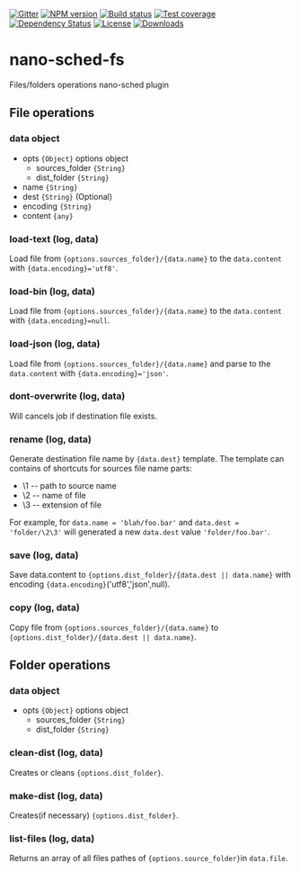 
[![Gitter][gitter-image]][gitter-url]
[![NPM version][npm-image]][npm-url]
[![Build status][travis-image]][travis-url]
[![Test coverage][coveralls-image]][coveralls-url]
[![Dependency Status][david-image]][david-url]
[![License][license-image]][license-url]
[![Downloads][downloads-image]][downloads-url]



# nano-sched-fs
Files/folders operations nano-sched plugin

## File operations

### data object

* opts `{Object}` options object
  * sources_folder `{String}`
  * dist_folder `{String}`
* name `{String}`
* dest `{String}` (Optional)
* encoding `{String}`
* content `{any}`


### load-text (log, data)

Load file from `{options.sources_folder}/{data.name}` to the `data.content` with `{data.encoding}='utf8'`.

### load-bin (log, data)

Load file from `{options.sources_folder}/{data.name}` to the `data.content` with `{data.encoding}=null`.

### load-json (log, data)

Load file from `{options.sources_folder}/{data.name}` and parse to the `data.content` with `{data.encoding}='json'`.

### dont-overwrite (log, data)

Will cancels job if destination file exists.

### rename (log, data)

Generate destination file name by `{data.dest}` template. The template can contains of shortcuts for
sources file name parts:
* \1 -- path to source name
* \2 -- name of file
* \3 -- extension of file

For example, for `data.name = 'blah/foo.bar'` and `data.dest = 'folder/\2\3'` will generated a new
`data.dest` value `'folder/foo.bar'`.


### save (log, data)

Save data.content to `{options.dist_folder}/{data.dest || data.name}` with encoding `{data.encoding}`('utf8','json',null).

### copy (log, data)

Copy file from `{options.sources_folder}/{data.name}` to `{options.dist_folder}/{data.dest || data.name}`.


## Folder operations

### data object

* opts `{Object}` options object
  * sources_folder `{String}`
  * dist_folder `{String}`


### clean-dist (log, data)

Creates or cleans `{options.dist_folder}`.


### make-dist (log, data)

Creates(if necessary) `{options.dist_folder}`.


### list-files (log, data)

Returns an array of all files pathes of `{options.source_folder}`in `data.file`.




[bithound-image]: https://www.bithound.io/github/Holixus/nano-sched-fs/badges/score.svg
[bithound-url]: https://www.bithound.io/github/Holixus/nano-sched-fs

[gitter-image]: https://badges.gitter.im/Holixus/nano-sched-fs.svg
[gitter-url]: https://gitter.im/Holixus/nano-sched-fs

[npm-image]: https://badge.fury.io/js/nano-sched-fs.svg
[npm-url]: https://badge.fury.io/js/nano-sched-fs

[github-tag]: http://img.shields.io/github/tag/Holixus/nano-sched-fs.svg
[github-url]: https://github.com/Holixus/nano-sched-fs/tags

[travis-image]: https://travis-ci.org/Holixus/nano-sched-fs.svg?branch=master
[travis-url]: https://travis-ci.org/Holixus/nano-sched-fs

[coveralls-image]: https://coveralls.io/repos/github/Holixus/nano-sched-fs/badge.svg?branch=master
[coveralls-url]: https://coveralls.io/github/Holixus/nano-sched-fs?branch=master

[david-image]: https://david-dm.org/Holixus/nano-sched-fs.svg
[david-url]: https://david-dm.org/Holixus/nano-sched-fs

[license-image]: https://img.shields.io/badge/license-MIT-blue.svg
[license-url]: LICENSE

[downloads-image]: http://img.shields.io/npm/dt/nano-sched-fs.svg
[downloads-url]: https://npmjs.org/package/nano-sched-fs
